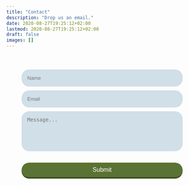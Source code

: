 ```yaml
---
title: "Contact"
description: "Drop us an email."
date: 2020-08-27T19:25:12+02:00
lastmod: 2020-08-27T19:25:12+02:00
draft: false
images: []
---
```


<style>
  .form-inner {
  padding: 40px;
  }
  .form-inner input,
  .form-inner textarea {
  display: block;
  width: 100%;
  padding: 15px;
  margin-bottom: 10px;
  border: none;
  border-radius: 20px;
  background: #d0dfe8;
  }
  .form-inner textarea {
  resize: none;
  }
  .green-button {
  width: 100%;
  padding: 10px;
  margin-top: 20px;
  border-radius: 20px;
  border: none;
  border-bottom: 4px solid #3e4f24;
  background: #5a7233; 
  font-size: 16px;
  font-weight: 400;
  color: #fff;
  }
  .green-button:hover {
  background: #3e4f24;
  }
</style>

<form name="contact" method="POST" data-netlify="true" class="decor">
  <div class="form-inner">
    <input type="text" placeholder="Name">
    <input type="email" placeholder="Email">
    <textarea placeholder="Message..." rows="5"></textarea>
    <button class="green-button" type="submit">Submit</button>
  </div>
</form>
